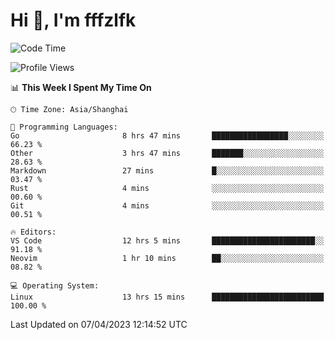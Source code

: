 # Hi 👋, I'm fffzlfk

<!--START_SECTION:waka-->
![Code Time](http://img.shields.io/badge/Code%20Time-144%20hrs%2016%20mins-blue)

![Profile Views](http://img.shields.io/badge/Profile%20Views-0-blue)

📊 **This Week I Spent My Time On** 

```text
🕑︎ Time Zone: Asia/Shanghai

💬 Programming Languages: 
Go                       8 hrs 47 mins       █████████████████░░░░░░░░   66.23 % 
Other                    3 hrs 47 mins       ███████░░░░░░░░░░░░░░░░░░   28.63 % 
Markdown                 27 mins             █░░░░░░░░░░░░░░░░░░░░░░░░   03.47 % 
Rust                     4 mins              ░░░░░░░░░░░░░░░░░░░░░░░░░   00.60 % 
Git                      4 mins              ░░░░░░░░░░░░░░░░░░░░░░░░░   00.51 % 

🔥 Editors: 
VS Code                  12 hrs 5 mins       ███████████████████████░░   91.18 % 
Neovim                   1 hr 10 mins        ██░░░░░░░░░░░░░░░░░░░░░░░   08.82 % 

💻 Operating System: 
Linux                    13 hrs 15 mins      █████████████████████████   100.00 % 
```


 Last Updated on 07/04/2023 12:14:52 UTC
<!--END_SECTION:waka-->
